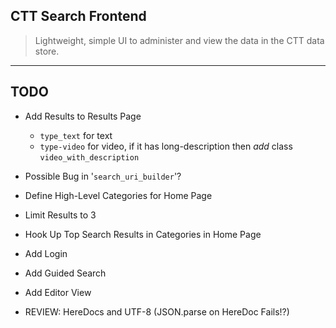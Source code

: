 ## CTT Search Frontend

> Lightweight, simple UI to administer and view the data in the CTT data store.

---

## TODO

- Add Results to Results Page
  - `type_text` for text
  - `type-video` for video, if it has long-description then *add* class `video_with_description`
- Possible Bug in '`search_uri_builder`'?
- Define High-Level Categories for Home Page
- Limit Results to 3
- Hook Up Top Search Results in Categories in Home Page
- Add Login
- Add Guided Search
- Add Editor View

- REVIEW: HereDocs and UTF-8 (JSON.parse on HereDoc Fails!?)